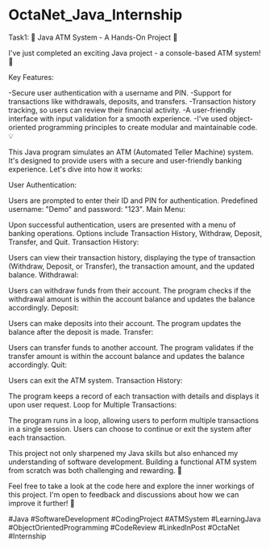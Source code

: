 # OctaNet_Java_Internship
Task1:
🚀 Java ATM System - A Hands-On Project 🚀

I've just completed an exciting Java project - a console-based ATM system! 💼

Key Features:

-Secure user authentication with a username and PIN.
-Support for transactions like withdrawals, deposits, and transfers.
-Transaction history tracking, so users can review their financial activity.
-A user-friendly interface with input validation for a smooth experience.
-I've used object-oriented programming principles to create modular and maintainable code. 💡

This Java program simulates an ATM (Automated Teller Machine) system. It's designed to provide users with a secure and user-friendly banking experience. Let's dive into how it works:

User Authentication:

Users are prompted to enter their ID and PIN for authentication.
Predefined username: "Demo" and password: "123".
Main Menu:

Upon successful authentication, users are presented with a menu of banking operations.
Options include Transaction History, Withdraw, Deposit, Transfer, and Quit.
Transaction History:

Users can view their transaction history, displaying the type of transaction (Withdraw, Deposit, or Transfer), the transaction amount, and the updated balance.
Withdrawal:

Users can withdraw funds from their account.
The program checks if the withdrawal amount is within the account balance and updates the balance accordingly.
Deposit:

Users can make deposits into their account.
The program updates the balance after the deposit is made.
Transfer:

Users can transfer funds to another account.
The program validates if the transfer amount is within the account balance and updates the balance accordingly.
Quit:

Users can exit the ATM system.
Transaction History:

The program keeps a record of each transaction with details and displays it upon user request.
Loop for Multiple Transactions:

The program runs in a loop, allowing users to perform multiple transactions in a single session.
Users can choose to continue or exit the system after each transaction.

This project not only sharpened my Java skills but also enhanced my understanding of software development. Building a functional ATM system from scratch was both challenging and rewarding. 💪

Feel free to take a look at the code here and explore the inner workings of this project. I'm open to feedback and discussions about how we can improve it further! 🙌

#Java #SoftwareDevelopment #CodingProject #ATMSystem #LearningJava #ObjectOrientedProgramming #CodeReview #LinkedInPost #OctaNet #Internship

